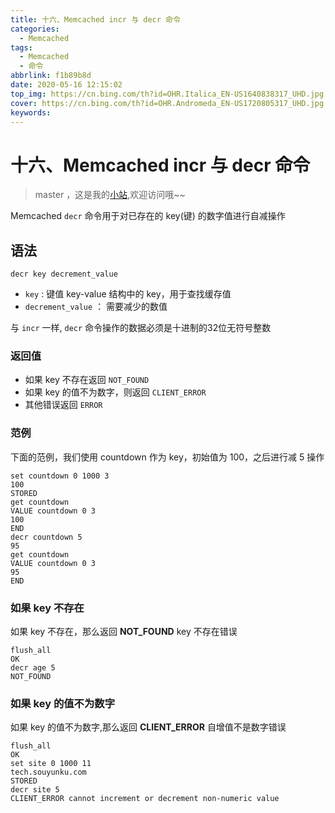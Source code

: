 ```yaml
---
title: 十六、Memcached incr 与 decr 命令
categories:
  - Memcached
tags:
  - Memcached
  - 命令
abbrlink: f1b89b8d
date: 2020-05-16 12:15:02
top_img: https://cn.bing.com/th?id=OHR.Italica_EN-US1640838317_UHD.jpg
cover: https://cn.bing.com/th?id=OHR.Andromeda_EN-US1720805317_UHD.jpg
keywords:   
---
```

# 十六、Memcached incr 与 decr 命令
> master ，这是我的[小站](https://www.tryrun.top),欢迎访问哦~~

Memcached `decr` 命令用于对已存在的 key(键) 的数字值进行自减操作

## 语法

```
decr key decrement_value
```

- `key` : 键值 key-value 结构中的 key，用于查找缓存值
- `decrement_value` ： 需要减少的数值

与 `incr` 一样, `decr` 命令操作的数据必须是十进制的32位无符号整数

### 返回值

- 如果 key 不存在返回 `NOT_FOUND`
- 如果 key 的值不为数字，则返回 `CLIENT_ERROR`
- 其他错误返回 `ERROR`

### 范例

下面的范例，我们使用 countdown 作为 key，初始值为 100，之后进行减 5 操作

```
set countdown 0 1000 3
100
STORED
get countdown
VALUE countdown 0 3
100
END
decr countdown 5
95
get countdown
VALUE countdown 0 3
95
END
```

### 如果 key 不存在

如果 key 不存在，那么返回 **NOT_FOUND** key 不存在错误

```
flush_all
OK
decr age 5
NOT_FOUND
```

### 如果 key 的值不为数字

如果 key 的值不为数字,那么返回 **CLIENT_ERROR** 自增值不是数字错误

```
flush_all
OK
set site 0 1000 11
tech.souyunku.com
STORED
decr site 5
CLIENT_ERROR cannot increment or decrement non-numeric value
```